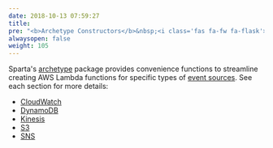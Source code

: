 ```yaml
---
date: 2018-10-13 07:59:27
title:
pre: "<b>Archetype Constructors</b>&nbsp;<i class='fas fa-fw fa-flask'></i>"
alwaysopen: false
weight: 105
---
```


Sparta's [archetype](https://godoc.org/github.com/mweagle/Sparta/archetype) package provides convenience
functions to streamline creating AWS Lambda functions for specific types of [event sources](/reference/eventsources/). See each section for
more details:

* [CloudWatch](/reference/archetypes/cloudwatch)
* [DynamoDB](/reference/archetypes/dynamodb)
* [Kinesis](/reference/archetypes/kinesis)
* [S3](/reference/archetypes/s3)
* [SNS](/reference/archetypes/sns)
